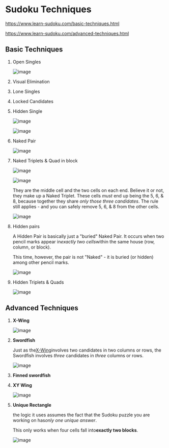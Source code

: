 # Sudoku Techniques

<https://www.learn-sudoku.com/basic-techniques.html>

<https://www.learn-sudoku.com/advanced-techniques.html>

## Basic Techniques

1. Open Singles

    ![image](../../media/Games-Sudoku-Techniques-image1.gif)

2. Visual Elimination
3. Lone Singles
4. Locked Candidates
5. Hidden Single

    ![image](../../media/Games-Sudoku-Techniques-image2.gif)

    ![image](../../media/Games-Sudoku-Techniques-image3.gif)

6. Naked Pair

    ![image](../../media/Games-Sudoku-Techniques-image4.gif)

7. Naked Triplets & Quad in block

    ![image](../../media/Games-Sudoku-Techniques-image5.gif)

    ![image](../../media/Games-Sudoku-Techniques-image6.gif)

    They are the middle cell and the two cells on each end. Believe it or not, they make up a Naked Triplet. These cells *must* end up being the 5, 6, & 8, because together they share *only those three candidates*. The rule still applies - and you can safely remove 5, 6, & 8 from the other cells.

    ![image](../../media/Games-Sudoku-Techniques-image7.gif)

8. Hidden pairs

    A Hidden Pair is basically just a "buried" Naked Pair. It occurs when two pencil marks appear in*exactly two cells*within the same house (row, column, or block).

    This time, however, the pair is not "Naked" - it is buried (or hidden) among other pencil marks.

    ![image](../../media/Games-Sudoku-Techniques-image8.gif)

9. Hidden Triplets & Quads

    ![image](../../media/Games-Sudoku-Techniques-image9.gif)

## Advanced Techniques

1. **X-Wing**

    ![image](../../media/Games-Sudoku-Techniques-image10.gif)

2. **Swordfish**

    Just as the[X-Wing](https://www.learn-sudoku.com/x-wing.html)involves two candidates in two columns or rows, the Swordfish involves *three* candidates in *three* columns or rows.

    ![image](../../media/Games-Sudoku-Techniques-image11.gif)

3. **Finned swordfish**

4. **XY Wing**

    ![image](../../media/Games-Sudoku-Techniques-image12.gif)

5. **Unique Rectangle**

    the logic it uses assumes the fact that the Sudoku puzzle you are working on has*only one unique answer*.

    This only works when four cells fall into**exactly two blocks**.

    ![image](../../media/Games-Sudoku-Techniques-image13.gif)
